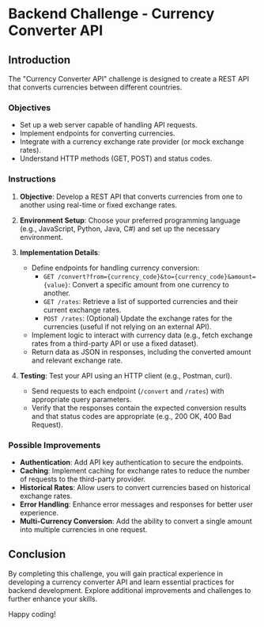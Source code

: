 # Backend Challenge - Currency Converter API

## Introduction

The "Currency Converter API" challenge is designed to create a REST API that converts currencies between different countries.

### Objectives

- Set up a web server capable of handling API requests.
- Implement endpoints for converting currencies.
- Integrate with a currency exchange rate provider (or mock exchange rates).
- Understand HTTP methods (GET, POST) and status codes.

### Instructions

1. **Objective**: Develop a REST API that converts currencies from one to another using real-time or fixed exchange rates.

2. **Environment Setup**: Choose your preferred programming language (e.g., JavaScript, Python, Java, C#) and set up the necessary environment.

3. **Implementation Details**:
   - Define endpoints for handling currency conversion:
     - `GET /convert?from={currency_code}&to={currency_code}&amount={value}`: Convert a specific amount from one currency to another.
     - `GET /rates`: Retrieve a list of supported currencies and their current exchange rates.
     - `POST /rates`: (Optional) Update the exchange rates for the currencies (useful if not relying on an external API).
   - Implement logic to interact with currency data (e.g., fetch exchange rates from a third-party API or use a fixed dataset).
   - Return data as JSON in responses, including the converted amount and relevant exchange rate.

4. **Testing**: Test your API using an HTTP client (e.g., Postman, curl).
   - Send requests to each endpoint (`/convert` and `/rates`) with appropriate query parameters.
   - Verify that the responses contain the expected conversion results and that status codes are appropriate (e.g., 200 OK, 400 Bad Request).

### Possible Improvements

- **Authentication**: Add API key authentication to secure the endpoints.
- **Caching**: Implement caching for exchange rates to reduce the number of requests to the third-party provider.
- **Historical Rates**: Allow users to convert currencies based on historical exchange rates.
- **Error Handling**: Enhance error messages and responses for better user experience.
- **Multi-Currency Conversion**: Add the ability to convert a single amount into multiple currencies in one request.

## Conclusion

By completing this challenge, you will gain practical experience in developing a currency converter API and learn essential practices for backend development. Explore additional improvements and challenges to further enhance your skills.

Happy coding!
